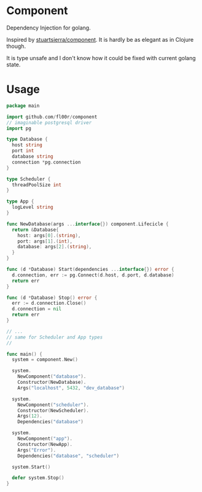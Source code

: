 # Component

Dependency Injection for golang.

Inspired by [stuartsierra/component](https://github.com/stuartsierra/component).
It is hardly be as elegant as in Clojure though.

It is type unsafe and I don't know how it could be fixed with current golang state.

# Usage

```go
package main

import github.com/fl00r/component
// imaginable postgresql driver
import pg

type Database {
  host string
  port int
  database string
  connection *pg.connection
}

type Scheduler {
  threadPoolSize int
}

type App {
  logLevel string
}

func NewDatabase(args ...interface{}) component.Lifecicle {
  return &Database{
    host: args[0].(string),
    port: args[1].(int),
    database: args[2].(string),
  }
}

func (d *Database) Start(dependencies ...interface{}) error {
  d.connection, err := pg.Connect(d.host, d.port, d.database)
  return err
}

func (d *Database) Stop() error {
  err := d.connection.Close()
  d.connection = nil
  return err
}

// ...
// same for Scheduler and App types
//

func main() {
  system = component.New()

  system.
    NewComponent("database").
    Constructor(NewDatabase).
    Args("localhost", 5432, "dev_database")

  system.
    NewComponent("scheduler").
    Constructor(NewScheduler).
    Args(12).
    Dependencies("database")

  system.
    NewComponent("app").
    Constructor(NewApp).
    Args("Error").
    Dependencies("database", "scheduler")

  system.Start()

  defer system.Stop()
}
```
